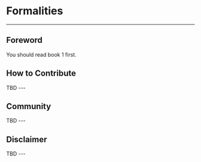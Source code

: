 # Formalities

---

## Foreword

You should read book 1 first.

## How to Contribute

TBD ---

## Community

TBD ---

## Disclaimer

TBD --- 
